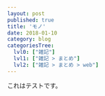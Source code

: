 ```yaml
---
layout: post
published: true
title: 'モノ'
date: 2018-01-10
category: blog
categoriesTree:
  lvl0: ["雑記"]
  lvl1: ["雑記 > まとめ"]
  lvl2: ["雑記 > まとめ > web"]
---
```


これはテストです。

